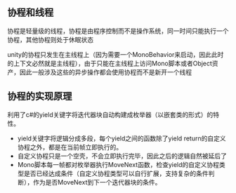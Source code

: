 ## 协程和线程

协程是轻量级的线程，协程是由程序控制而不是操作系统，同一时间只能执行一个协程，其他协程则处于休眠状态

unity的协程只发生在主线程上（因为需要一个MonoBehavior来启动，因此此时的上下文必然就是主线程），由于只能在主线程上访问Mono脚本或者Object资产，因此一般涉及这些的异步操作都会使用协程而不是新开一个线程

## 协程的实现原理

利用了c#的yield关键字将迭代器块自动构建成枚举器（以嵌套类的形式）的特性。

-   yield关键字将逻辑分成多段，每个yield之间的函数除了yield return的自定义协程之外，都是在当前帧立即执行的。
-   自定义协程只是一个空壳，不会立即执行完毕，因此之后的逻辑自然被延后了
-   Mono脚本每一帧都对枚举器执行MoveNext函数，检查yield的自定义协程类型是否已经达成条件（自定义协程类型可以自行扩展，支持复杂的条件判断），作为是否MoveNext到下一个迭代器块的条件。